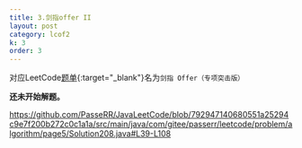 ```yaml
---
title: 3.剑指offer II
layout: post
category: lcof2
k: 3
order: 3
---
```


对应LeetCode[题单](https://leetcode-cn.com/problemset/all/?listId=e8X3pBZi&page=1){:target="_blank"}名为`剑指 Offer（专项突击版）`

**还未开始解题。**

https://github.com/PasseRR/JavaLeetCode/blob/792947140680551a25294c9e7f200b272c0c1a1a/src/main/java/com/gitee/passerr/leetcode/problem/algorithm/page5/Solution208.java#L39-L108